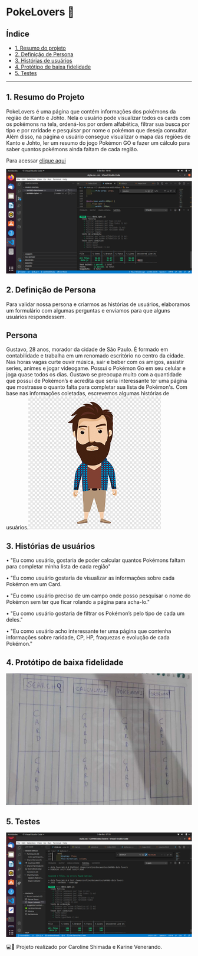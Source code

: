 # PokeLovers 💛

## Índice

* [1. Resumo do projeto](#1-resumo-do-projeto)
* [2. Definição de Persona](#2-definição-de-Persona)
* [3. Histórias de usuários](#3-Histórias-de-Usuários)
* [4. Protótipo de baixa fidelidade](#4-Protótipo-de-baixa-fidelidade)
* [5. Testes](#5-Testes)



***

## 1. Resumo do Projeto

PokeLovers é uma página que contém informações dos pokémons da região de Kanto e Johto. Nela o usuário pode visualizar todos os cards com os pokémons na tela, ordená-los por ordem alfabética, filtrar sua busca por tipo e por raridade e pesquisar por nome o pokémon que deseja consultar. Além disso, na página o usuário consegue visualizar o mapa das regiões de Kanto e Johto, ler um resumo do jogo Pokémon GO e fazer um cálculo para saber quantos pokémons ainda faltam de cada região. 

Para acessar [clique aqui](https://carolineshimada.github.io/SAP005-data-lovers/.)
 
![paginaweb](testeprint.png)

## 2. Definição de Persona

Para validar nossa persona e criarmos as histórias de usuários, elaboramos um formulário com algumas perguntas e enviamos para que alguns usuários respondessem.

## Persona

 Gustavo, 28 anos, morador da cidade de São Paulo. É formado em contabilidade e trabalha em um renomado escritório no centro da cidade. Nas horas vagas curte ouvir música, sair e beber com os amigos, assistir series, animes e jogar videogame. Possui o Pokémon Go em seu celular e joga quase todos os dias. Gustavo se preocupa muito com a quantidade que possui de Pokémon’s e acredita que seria interessante ter uma página que mostrasse o quanto falta para completar sua lista de Pokémon's.
Com base nas informações coletadas, escrevemos algumas histórias de usuários.![persona](avatar.png)

## 3. Histórias de usuários

•	"Eu como usuário, gostaria de poder calcular quantos Pokémons faltam para completar minha lista de cada região"

•	"Eu como usuário gostaria de visualizar as informações sobre cada Pokémon em um Card.

•	"Eu como usuário preciso de um campo onde posso pesquisar o nome do Pokémon sem ter que ficar rolando a página para acha-lo."

•	"Eu como usuário gostaria de filtrar os Pokémon’s pelo tipo de cada um deles."

•	"Eu como usuário acho interessante ter uma página que contenha informações sobre raridade, CP, HP, fraquezas e evolução de cada Pokémon."

## 4. Protótipo de baixa fidelidade

![prototipo](prototipob.png)

## 5. Testes

![teste](teste.png)


💻🙎
Projeto realizado por Caroline Shimada e Karine Venerando.
